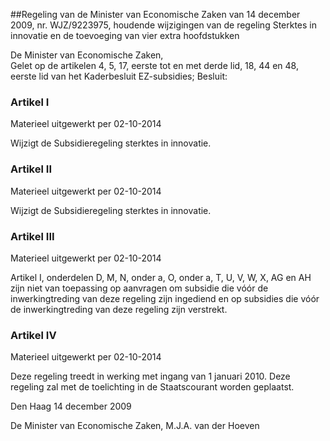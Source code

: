 <meta http-equiv='Content-Type' content='text/html; charset=utf-8' />

##Regeling van de Minister van Economische Zaken van 14 december 2009, nr. WJZ/9223975, houdende wijzigingen van de regeling Sterktes in innovatie en de toevoeging van vier extra hoofdstukken

De Minister van Economische Zaken,  
Gelet op de artikelen 4, 5, 17, eerste tot en met derde lid, 18, 44 en 48, eerste lid van het Kaderbesluit EZ-subsidies;
Besluit:    

### Artikel  I  
Materieel uitgewerkt per 02-10-2014 

Wijzigt de Subsidieregeling sterktes in innovatie. 

### Artikel  II  
Materieel uitgewerkt per 02-10-2014 

Wijzigt de Subsidieregeling sterktes in innovatie. 

### Artikel  III  
Materieel uitgewerkt per 02-10-2014 

Artikel I, onderdelen D, M, N, onder a, O, onder a, T, U, V, W, X, AG en AH zijn niet van toepassing op aanvragen om subsidie die vóór de inwerkingtreding van deze regeling zijn ingediend en op subsidies die vóór de inwerkingtreding van deze regeling zijn verstrekt. 

### Artikel  IV  
Materieel uitgewerkt per 02-10-2014 

Deze regeling treedt in werking met ingang van 1 januari 2010. 
Deze regeling zal met de toelichting in de Staatscourant worden geplaatst.   

Den Haag 
14 december 2009   

De 
Minister van Economische Zaken, 
M.J.A. van der Hoeven     
